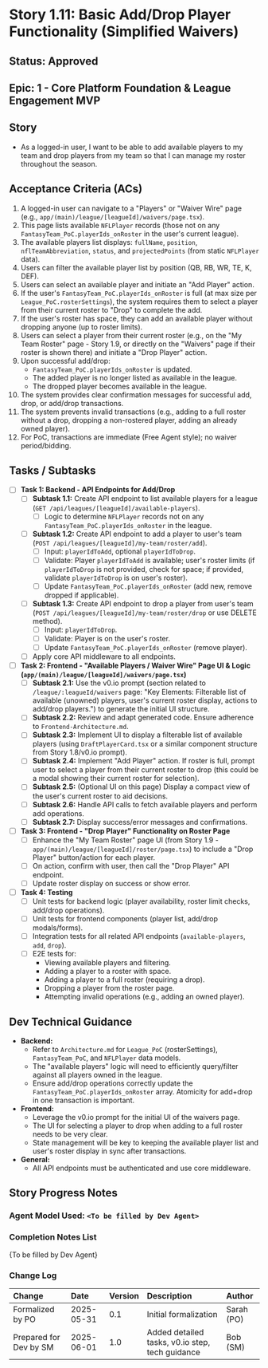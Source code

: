 # Story 1.11: Basic Add/Drop Player Functionality (Simplified Waivers)

## Status: Approved

## Epic: 1 - Core Platform Foundation & League Engagement MVP

## Story

- As a logged-in user, I want to be able to add available players to my team and drop players from my team so that I can manage my roster throughout the season.

## Acceptance Criteria (ACs)

1.  A logged-in user can navigate to a "Players" or "Waiver Wire" page (e.g., `app/(main)/league/[leagueId]/waivers/page.tsx`).
2.  This page lists available `NFLPlayer` records (those not on any `FantasyTeam_PoC.playerIds_onRoster` in the user's current league).
3.  The available players list displays: `fullName`, `position`, `nflTeamAbbreviation`, `status`, and `projectedPoints` (from static `NFLPlayer` data).
4.  Users can filter the available player list by position (QB, RB, WR, TE, K, DEF).
5.  Users can select an available player and initiate an "Add Player" action.
6.  If the user's `FantasyTeam_PoC.playerIds_onRoster` is full (at max size per `League_PoC.rosterSettings`), the system requires them to select a player from their current roster to "Drop" to complete the add.
7.  If the user's roster has space, they can add an available player without dropping anyone (up to roster limits).
8.  Users can select a player from their current roster (e.g., on the "My Team Roster" page - Story 1.9, or directly on the "Waivers" page if their roster is shown there) and initiate a "Drop Player" action.
9.  Upon successful add/drop:
    * `FantasyTeam_PoC.playerIds_onRoster` is updated.
    * The added player is no longer listed as available in the league.
    * The dropped player becomes available in the league.
10. The system provides clear confirmation messages for successful add, drop, or add/drop transactions.
11. The system prevents invalid transactions (e.g., adding to a full roster without a drop, dropping a non-rostered player, adding an already owned player).
12. For PoC, transactions are immediate (Free Agent style); no waiver period/bidding.

## Tasks / Subtasks

- [ ] **Task 1: Backend - API Endpoints for Add/Drop**
    - [ ] **Subtask 1.1:** Create API endpoint to list available players for a league (`GET /api/leagues/[leagueId]/available-players`).
        - [ ] Logic to determine `NFLPlayer` records not on any `FantasyTeam_PoC.playerIds_onRoster` in the league.
    - [ ] **Subtask 1.2:** Create API endpoint to add a player to user's team (`POST /api/leagues/[leagueId]/my-team/roster/add`).
        - [ ] Input: `playerIdToAdd`, optional `playerIdToDrop`.
        - [ ] Validate: Player `playerIdToAdd` is available; user's roster limits (if `playerIdToDrop` is not provided, check for space; if provided, validate `playerIdToDrop` is on user's roster).
        - [ ] Update `FantasyTeam_PoC.playerIds_onRoster` (add new, remove dropped if applicable).
    - [ ] **Subtask 1.3:** Create API endpoint to drop a player from user's team (`POST /api/leagues/[leagueId]/my-team/roster/drop` or use DELETE method).
        - [ ] Input: `playerIdToDrop`.
        - [ ] Validate: Player is on the user's roster.
        - [ ] Update `FantasyTeam_PoC.playerIds_onRoster` (remove player).
    - [ ] Apply core API middleware to all endpoints.
- [ ] **Task 2: Frontend - "Available Players / Waiver Wire" Page UI & Logic (`app/(main)/league/[leagueId]/waivers/page.tsx`)**
    - [ ] **Subtask 2.1:** Use the v0.io prompt (section related to `/league/:leagueId/waivers` page: "Key Elements: Filterable list of available (unowned) players, user's current roster display, actions to add/drop players.") to generate the initial UI structure.
    - [ ] **Subtask 2.2:** Review and adapt generated code. Ensure adherence to `Frontend-Architecture.md`.
    - [ ] **Subtask 2.3:** Implement UI to display a filterable list of available players (using `DraftPlayerCard.tsx` or a similar component structure from Story 1.8/v0.io prompt).
    - [ ] **Subtask 2.4:** Implement "Add Player" action. If roster is full, prompt user to select a player from their current roster to drop (this could be a modal showing their current roster for selection).
    - [ ] **Subtask 2.5:** (Optional UI on this page) Display a compact view of the user's current roster to aid decisions.
    - [ ] **Subtask 2.6:** Handle API calls to fetch available players and perform add operations.
    - [ ] **Subtask 2.7:** Display success/error messages and confirmations.
- [ ] **Task 3: Frontend - "Drop Player" Functionality on Roster Page**
    - [ ] Enhance the "My Team Roster" page UI (from Story 1.9 - `app/(main)/league/[leagueId]/roster/page.tsx`) to include a "Drop Player" button/action for each player.
    - [ ] On action, confirm with user, then call the "Drop Player" API endpoint.
    - [ ] Update roster display on success or show error.
- [ ] **Task 4: Testing**
    - [ ] Unit tests for backend logic (player availability, roster limit checks, add/drop operations).
    - [ ] Unit tests for frontend components (player list, add/drop modals/forms).
    - [ ] Integration tests for all related API endpoints (`available-players`, `add`, `drop`).
    - [ ] E2E tests for:
        - Viewing available players and filtering.
        - Adding a player to a roster with space.
        - Adding a player to a full roster (requiring a drop).
        - Dropping a player from the roster page.
        - Attempting invalid operations (e.g., adding an owned player).

## Dev Technical Guidance

- **Backend:**
    - Refer to `Architecture.md` for `League_PoC` (rosterSettings), `FantasyTeam_PoC`, and `NFLPlayer` data models.
    - The "available players" logic will need to efficiently query/filter against all players owned in the league.
    - Ensure add/drop operations correctly update the `FantasyTeam_PoC.playerIds_onRoster` array. Atomicity for add+drop in one transaction is important.
- **Frontend:**
    - Leverage the v0.io prompt for the initial UI of the waivers page.
    - The UI for selecting a player to drop when adding to a full roster needs to be very clear.
    - State management will be key to keeping the available player list and user's roster display in sync after transactions.
- **General:**
    - All API endpoints must be authenticated and use core middleware.

## Story Progress Notes

### Agent Model Used: `<To be filled by Dev Agent>`

### Completion Notes List

{To be filled by Dev Agent}

### Change Log

| Change                                    | Date       | Version | Description                                     | Author     |
| :---------------------------------------- | :--------- | :------ | :---------------------------------------------- | :--------- |
| Formalized by PO                          | 2025-05-31 | 0.1     | Initial formalization                           | Sarah (PO) |
| Prepared for Dev by SM                    | 2025-06-01 | 1.0     | Added detailed tasks, v0.io step, tech guidance | Bob (SM)   |